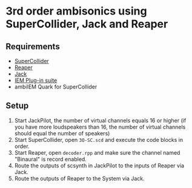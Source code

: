 # 3rd order ambisonics using SuperCollider, Jack and Reaper

## Requirements

- [SuperCollider](https://supercollider.github.io/download)
- [Reaper](https://www.reaper.fm/download.php)
- [Jack](http://www.jackosx.com/download.html)
- [IEM Plug-in suite](https://plugins.iem.at/download/)
- ambiIEM Quark for SuperCollider

## Setup

1. Start JackPilot, the number of virtual channels equals 16 or higher (if you have more loudspeakers than 16, the number of virtual channels should equal the number of speakers)
2. Start SuperCollider, open `3O-SC.scd` and execute the code blocks in order.
3. Start Reaper, open `decoder.rpp` and make sure the channel named "Binaural" is record enabled.
4. Route the outputs of scsynth in JackPilot to the inputs of Reaper via Jack.
5. Route the outputs of Reaper to the System via Jack.
